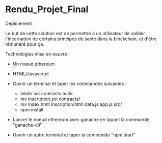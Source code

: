 # Rendu_Projet_Final

Déploiement : 


Le but de cette solution est de permettre à un utilisateur de valider l'incarnation de certains principes de santé dans la blockchain, et d'être rémunéré pour ça.

Technologies mise en oeuvre :
- Un noeud ethereum
- HTML/Javascript

- Ouvrir un terminal et taper les commandes suivantes :
	- mkdir src contracts build
	- mv inscription.sol contracts/
	- mv index.hmtl inscription.html data.js app.js src/
	- npm install

- Lancer le noeud ethereum avec ganache en tapant la commande "ganache-cli"

- Ouvrir un autre terminal et taper la commande "npm start"

